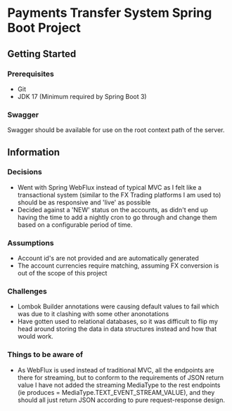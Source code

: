 # Payments Transfer System Spring Boot Project

## Getting Started

### Prerequisites

* Git
* JDK 17 (Minimum required by Spring Boot 3)

### Swagger

Swagger should be available for use on the root context path of the server.

## Information

### Decisions

 * Went with Spring WebFlux instead of typical MVC as I felt like a transactional system (similar to the FX Trading platforms I am used to) should be as responsive and 'live' as possible
 * Decided against a 'NEW' status on the accounts, as didn't end up having the time to add a nightly cron to go through and change them based on a configurable period of time.

### Assumptions

 * Account id's are not provided and are automatically generated
 * The account currencies require matching, assuming FX conversion is out of the scope of this project 

### Challenges

 * Lombok Builder annotations were causing default values to fail which was due to it clashing with some other anonotations
 * Have gotten used to relational databases, so it was difficult to flip my head around storing the data in data structures instead and how that would work. 

### Things to be aware of

  * As WebFlux is used instead of traditional MVC, all the endpoints are there for streaming, but to conform to the requirements of JSON return value I have not added the streaming MediaType to the rest endpoints (ie produces = MediaType.TEXT_EVENT_STREAM_VALUE), and they should all just return JSON according to pure request-response design.

